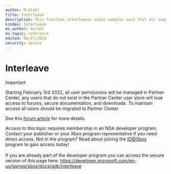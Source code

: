 ```yaml
---
author: M-Stahl
title: Interleave
description: This function interleaves audio samples such that all samples corresponding to a specified frame are contiguous.
kindex: Interleave
ms.author: mstahl
ms.topic: reference
edited: 06/27/2019
security: secure
---
```


# Interleave
> [!IMPORTANT]
> Starting February 3rd 2022, all user permissions will be managed in Partner Center, any users that do not exist in the Partner Center user store will lose access to forums, secure documentation, and downloads. To maintain access all users should be migrated to Partner Center. <p></p>See this <a href="https://forums.xboxlive.com/articles/132187/breaking-change-user-access-for-forums-secure-docu.html">forum article</a> for more details.  

 Access to this topic requires membership in an NDA developer program. Contact your publisher or your Xbox program representative if you need direct access. Not in the program? Read about joining the <a href="https://www.xbox.com/Developers/id">ID@Xbox</a> program to gain access today!  <br/><br/>If you are already part of the developer program you can access the secure version of this page here: <a target="_blank" href="https://developer.microsoft.com/en-us/games/xbox/docs/gdk/interleave">https://developer.microsoft.com/en-us/games/xbox/docs/gdk/interleave</a>
